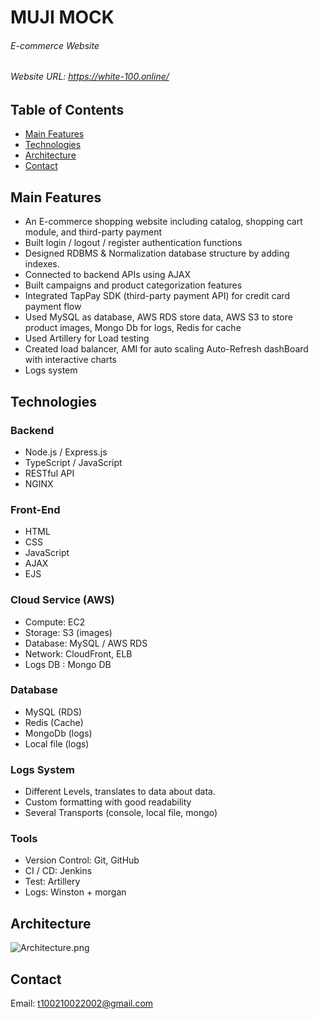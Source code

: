 # MUJI MOCK

###### E-commerce Website

###### Website URL: https://white-100.online/

## Table of Contents

- [Main Features](#Main-Features)
- [Technologies](#Technologies)
- [Architecture](#Architecture)
- [Contact](#Contact)

## Main Features

- An E-commerce shopping website including catalog, shopping cart module, and third-party payment
- Built login / logout / register authentication functions
- Designed RDBMS & Normalization database structure by adding indexes.
- Connected to backend APIs using AJAX
- Built campaigns and product categorization features
- Integrated TapPay SDK (third-party payment API) for credit card payment flow
- Used MySQL as database, AWS RDS store data, AWS S3 to store product images, Mongo Db for logs, Redis for cache
- Used Artillery for Load testing
- Created load balancer, AMI for auto scaling
  Auto-Refresh dashBoard with interactive charts
- Logs system

## Technologies

### Backend

- Node.js / Express.js
- TypeScript / JavaScript
- RESTful API
- NGINX

### Front-End

- HTML
- CSS
- JavaScript
- AJAX
- EJS

### Cloud Service (AWS)

- Compute: EC2
- Storage: S3 (images)
- Database: MySQL / AWS RDS
- Network: CloudFront, ELB
- Logs DB : Mongo DB

### Database

- MySQL (RDS)
- Redis (Cache)
- MongoDb (logs)
- Local file (logs)

### Logs System

- Different Levels, translates to data about data.
- Custom formatting with good readability
- Several Transports (console, local file, mongo)

### Tools

- Version Control: Git, GitHub
- CI / CD: Jenkins
- Test: Artillery
- Logs: Winston + morgan

## Architecture

![Architecture.png](https://i.imgur.com/NafYh0Q.png)

## Contact

Email: t100210022002@gmail.com
